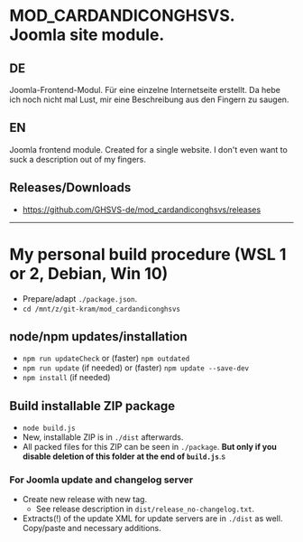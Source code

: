 # MOD_CARDANDICONGHSVS. Joomla site module.

## DE
Joomla-Frontend-Modul. Für eine einzelne Internetseite erstellt. Da hebe ich noch nicht mal Lust, mir eine Beschreibung aus den Fingern zu saugen.

## EN
Joomla frontend module. Created for a single website. I don't even want to suck a description out of my fingers.

## Releases/Downloads
- https://github.com/GHSVS-de/mod_cardandiconghsvs/releases

-----------------------------------------------------

# My personal build procedure (WSL 1 or 2, Debian, Win 10)
- Prepare/adapt `./package.json`.
- `cd /mnt/z/git-kram/mod_cardandiconghsvs`

## node/npm updates/installation
- `npm run updateCheck` or (faster) `npm outdated`
- `npm run update` (if needed) or (faster) `npm update --save-dev`
- `npm install` (if needed)

## Build installable ZIP package
- `node build.js`
- New, installable ZIP is in `./dist` afterwards.
- All packed files for this ZIP can be seen in `./package`. **But only if you disable deletion of this folder at the end of `build.js`**.s

### For Joomla update and changelog server
- Create new release with new tag.
  - See release description in `dist/release_no-changelog.txt`.
- Extracts(!) of the update XML for update servers are in `./dist` as well. Copy/paste and necessary additions.
